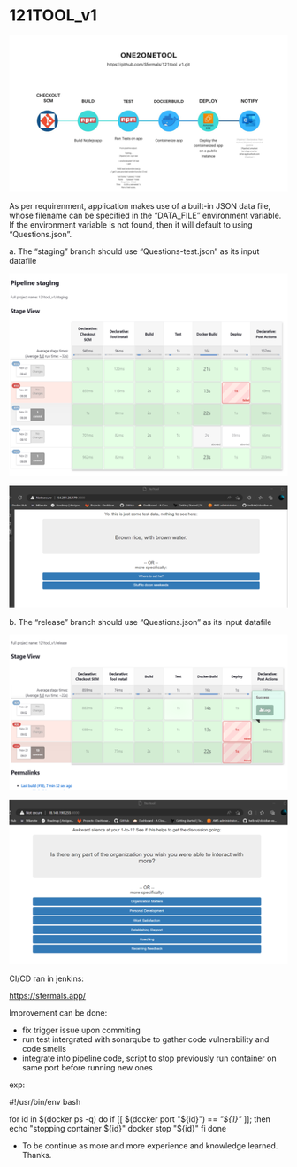 # 121TOOL_v1

![Screenshot](1.jpg)

As per requirenment, application makes use of a built-in JSON data file, whose filename can be
specified in the “DATA_FILE” environment variable. If the environment variable is not
found, then it will default to using “Questions.json”.

a. The “staging” branch should use “Questions-test.json” as its input
datafile

![Screenshot](s.png)

![Screenshot](quest-test.png)


b. The “release” branch should use “Questions.json” as its input datafile

![Screenshot](r.png)

![Screenshot](ques.png)

CI/CD ran in jenkins:

https://sfermals.app/


Improvement can be done: 

- fix trigger issue upon commiting
- run test intergrated with sonarqube to gather code vulnerability and code smells
- integrate into pipeline code, script to stop previously run container on same port before running new ones

exp: 

#!/usr/bin/env bash

for id in $(docker ps -q)
do
    if [[ $(docker port "${id}") == *"${1}"* ]]; then
        echo "stopping container ${id}"
        docker stop "${id}"
    fi
done


- To be continue as more and more experience and knowledge learned. Thanks.
